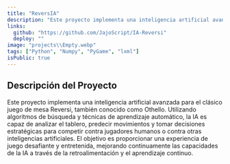 ```yaml
---
title: "ReversIA"
description: "Este proyecto implementa una inteligencia artificial avanzada para el clásico juego de mesa Reversi, también conocido como Othello. Utilizando algoritmos de búsqueda y técnicas de aprendizaje automático, la IA es capaz de analizar el tablero, predecir movimientos y tomar decisiones estratégicas para competir contra jugadores humanos o contra otras inteligencias artificiales."
links:
  github: "https://github.com/JajoScript/IA-Reversi"
  deploy: ""
image: "projects\\Empty.webp"
tags: ["Python", "Numpy", "PyGame", "lxml"]
isPublic: true
---
```


## Descripción del Proyecto

Este proyecto implementa una inteligencia artificial avanzada para el clásico juego de mesa Reversi, también conocido como Othello. Utilizando algoritmos de búsqueda y técnicas de aprendizaje automático, la IA es capaz de analizar el tablero, predecir movimientos y tomar decisiones estratégicas para competir contra jugadores humanos o contra otras inteligencias artificiales. El objetivo es proporcionar una experiencia de juego desafiante y entretenida, mejorando continuamente las capacidades de la IA a través de la retroalimentación y el aprendizaje continuo.
